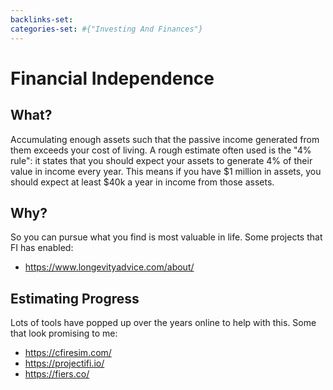 ```yaml
---
backlinks-set: 
categories-set: #{"Investing And Finances"}
---
```

# Financial Independence

## What?

Accumulating enough assets such that the passive income generated from them
exceeds your cost of living.  A rough estimate often used is the "4% rule": it
states that you should expect your assets to generate 4% of their value in
income every year. This means if you have $1 million in assets, you should
expect at least $40k a year in income from those assets.

## Why?

So you can pursue what you find is most valuable in life. Some projects that FI
has enabled:

 - https://www.longevityadvice.com/about/


## Estimating Progress

Lots of tools have popped up over the years online to help with this. Some that
look promising to me:

 - https://cfiresim.com/
 - https://projectifi.io/
 - https://fiers.co/